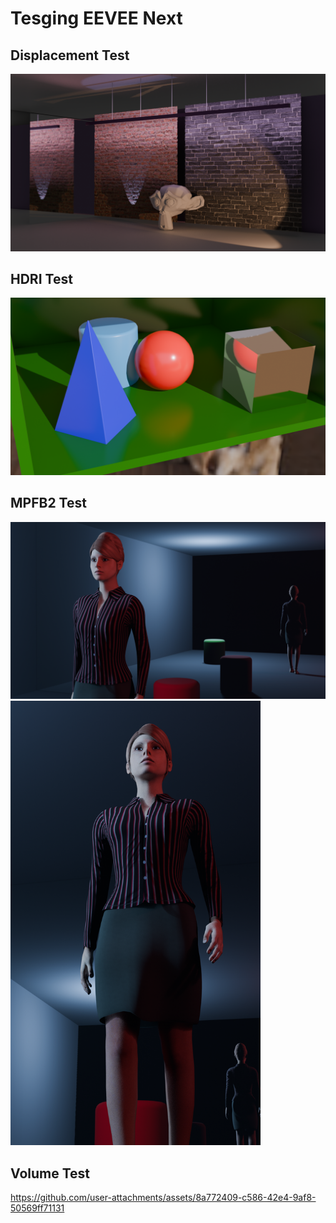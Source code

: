 # Tesging EEVEE Next

## Displacement Test

<img src="./displacement_test.png" width=800>

## HDRI Test

<img src="./hdri_test.png" width=800>

## MPFB2 Test

<img src="./mpfb2_test_camera1.png" width=800>

<img src="./mpfb2_test_camera2.png" width=400>

## Volume Test

https://github.com/user-attachments/assets/8a772409-c586-42e4-9af8-50569ff71131

